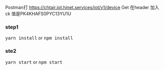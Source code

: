 Postman打 https://chtair.iot.hinet.services/iot/v1/device
Get
在header 加入 ck 值是PK4KHAFS0PYC13YU1U

### step1
<kbd>yarn install</kbd>
or
<kbd>npm install</kbd>
### ste2
<kbd>yarn start</kbd>
or
<kbd>npm start</kbd>

